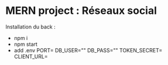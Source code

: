 # MERN project : Réseaux social

Installation du back :
  - npm i
  - npm start 
  - add .env
PORT=
DB_USER=""
DB_PASS=""
TOKEN_SECRET=
CLIENT_URL=
